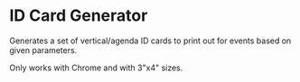 # ID Card Generator
Generates a set of vertical/agenda ID cards to print out for events based on given parameters.

Only works with Chrome and with 3"x4" sizes.